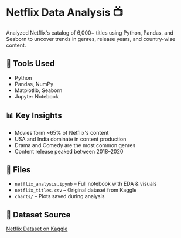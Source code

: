 # Netflix Data Analysis 📺

Analyzed Netflix's catalog of 6,000+ titles using Python, Pandas, and Seaborn to uncover trends in genres, release years, and country-wise content.

## 🔧 Tools Used
- Python
- Pandas, NumPy
- Matplotlib, Seaborn
- Jupyter Notebook

## 📊 Key Insights
- Movies form ~65% of Netflix's content
- USA and India dominate in content production
- Drama and Comedy are the most common genres
- Content release peaked between 2018–2020

## 📂 Files
- `netflix_analysis.ipynb` – Full notebook with EDA & visuals
- `netflix_titles.csv` – Original dataset from Kaggle
- `charts/` – Plots saved during analysis

## 📁 Dataset Source
[Netflix Dataset on Kaggle](https://www.kaggle.com/datasets/shivamb/netflix-shows)
